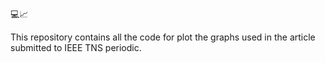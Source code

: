 :computer::chart_with_upwards_trend:

This repository contains all the code for plot the graphs used in the article submitted to IEEE TNS periodic.